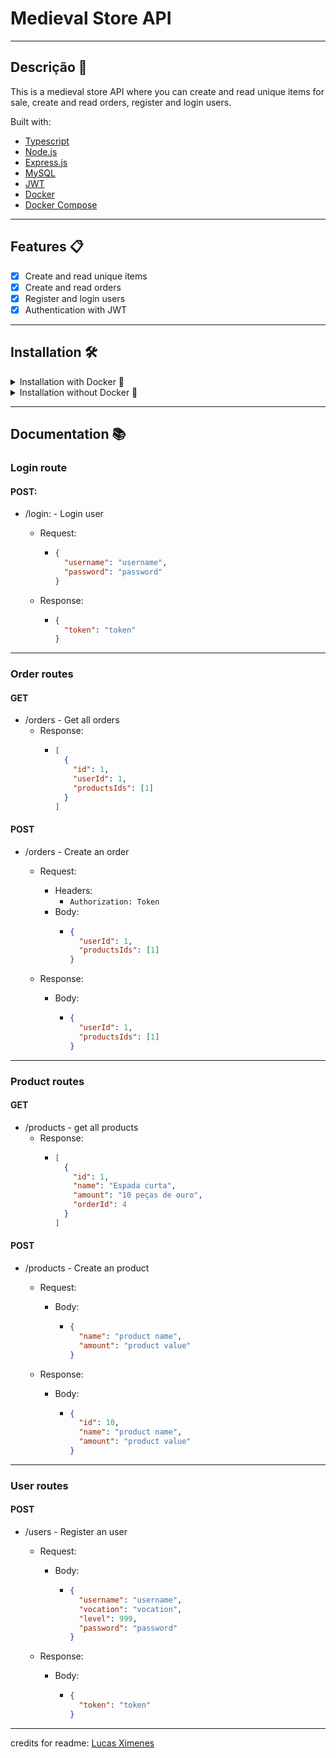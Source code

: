 # Medieval Store API

---

## Descrição 📜

This is a medieval store API where you can create and read unique items for sale, create and read orders, register and login users.

Built with:

- [Typescript](https://www.typescriptlang.org/)
- [Node.js](https://nodejs.org/en/)
- [Express.js](https://expressjs.com/)
- [MySQL](https://www.mysql.com/)
- [JWT](https://jwt.io/)
- [Docker](https://www.docker.com/)
- [Docker Compose](https://docs.docker.com/compose/)

---

## Features 📋

- [x] Create and read unique items
- [x] Create and read orders
- [x] Register and login users
- [x] Authentication with JWT

---

## Installation 🛠

<details>
<summary>Installation with Docker 🐳</summary>

1. Clone the repository

```bash
git clone git@github.com:lucasdximenes/medieval-store-api.git
```

2. Enter the project folder

```bash
cd medieval-store-api
```

3. You need to have Docker and Docker Compose installed on your machine. If you don't have it, you can download it [here](https://docs.docker.com/get-docker/) and [here](https://docs.docker.com/compose/install/).

4. Run the following command to start the containers

```bash
docker-compose up -d
```

5. Connect to container

```bash
docker exec -it trybesmith
```

6. Install dependencies and initialize API

> In terminal of container

```bash
npm install && npm start
```

7. The API will be running on port 3000. You can access it by going to [http://localhost:3000](http://localhost:3000)

</details>

<details>
<summary>Installation without Docker 🌊</summary>

1. Clone the repository

```bash
git clone git@github.com:lucasdximenes/medieval-store-api.git
```

2. Enter the project folder

```bash
cd medieval-store-api
```

3. Install the dependencies

```bash
npm install
```

4. You need to have MySQL installed on your machine. If you don't have it, you can download it [here](https://dev.mysql.com/downloads/).

5. Create an `.env` file in the root of the project and add the following environment variables

```.env
MYSQL_USER=YOUR_MYSQL_USER
MYSQL_PASSWORD=YOUR_MYSQL_PASSWORD
MYSQL_HOST=YOUR_MYSQL_HOST
JWT_SECRET=YOUR_JWT_SECRET
```

6. Run the migration script in a database manager like [DBeaver](https://dbeaver.io/)

[migration](./migration.sql)

7. Initialize the API

```bash
npm start
```

8. The API will be running on port 3000. You can access it by going to [http://localhost:3000](http://localhost:3000)

</details>

---

## Documentation 📚

### Login route

#### POST:

- /login: - Login user

  - Request:

    - ```json
      {
        "username": "username",
        "password": "password"
      }
      ```

  - Response:
    - ```json
      {
        "token": "token"
      }
      ```

---

### Order routes

#### GET

- /orders - Get all orders
  - Response:
    - ```json
      [
        {
          "id": 1,
          "userId": 1,
          "productsIds": [1]
        }
      ]
      ```

#### POST

- /orders - Create an order

  - Request:

    - Headers:
      - `Authorization: Token`
    - Body:
      - ```json
        {
          "userId": 1,
          "productsIds": [1]
        }
        ```

  - Response:
    - Body:
      - ```json
        {
          "userId": 1,
          "productsIds": [1]
        }
        ```

---

### Product routes

#### GET

- /products - get all products
  - Response:
    - ```json
      [
        {
          "id": 1,
          "name": "Espada curta",
          "amount": "10 peças de ouro",
          "orderId": 4
        }
      ]
      ```

#### POST

- /products - Create an product

  - Request:

    - Body:
      - ```json
        {
          "name": "product name",
          "amount": "product value"
        }
        ```

  - Response:

    - Body:

      - ```json
        {
          "id": 10,
          "name": "product name",
          "amount": "product value"
        }
        ```

---

### User routes

#### POST

- /users - Register an user

  - Request:

    - Body:
      - ```json
        {
          "username": "username",
          "vocation": "vocation",
          "level": 999,
          "password": "password"
        }
        ```

  - Response:
    - Body:
      - ```json
        {
          "token": "token"
        }
        ```

---
credits for readme: [Lucas Ximenes](https://www.linkedin.com/in/lucasdximenes)
